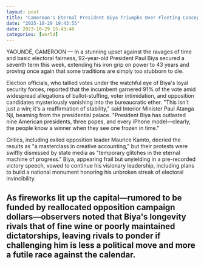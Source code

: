 ```yaml
---
layout: post
title: "Cameroon's Eternal President Biya Triumphs Over Fleeting Concepts Like Democracy and Death"
date: "2025-10-29 19:43:55"
date: 2023-10-29 15:43:48
categories: [world]
---
```

YAOUNDÉ, CAMEROON — In a stunning upset against the ravages of time and basic electoral fairness, 92-year-old President Paul Biya secured a seventh term this week, extending his iron grip on power to 43 years and proving once again that some traditions are simply too stubborn to die.

Election officials, who tallied votes under the watchful eye of Biya's loyal security forces, reported that the incumbent garnered 91% of the vote amid widespread allegations of ballot-stuffing, voter intimidation, and opposition candidates mysteriously vanishing into the bureaucratic ether. "This isn't just a win; it's a reaffirmation of stability," said Interior Minister Paul Atanga Nji, beaming from the presidential palace. "President Biya has outlasted nine American presidents, three popes, and every iPhone model—clearly, the people know a winner when they see one frozen in time."

Critics, including exiled opposition leader Maurice Kamto, decried the results as "a masterclass in creative accounting," but their protests were swiftly dismissed by state media as "temporary glitches in the eternal machine of progress." Biya, appearing frail but unyielding in a pre-recorded victory speech, vowed to continue his visionary leadership, including plans to build a national monument honoring his unbroken streak of electoral invincibility.

As fireworks lit up the capital—rumored to be funded by reallocated opposition campaign dollars—observers noted that Biya's longevity rivals that of fine wine or poorly maintained dictatorships, leaving rivals to ponder if challenging him is less a political move and more a futile race against the calendar.
---